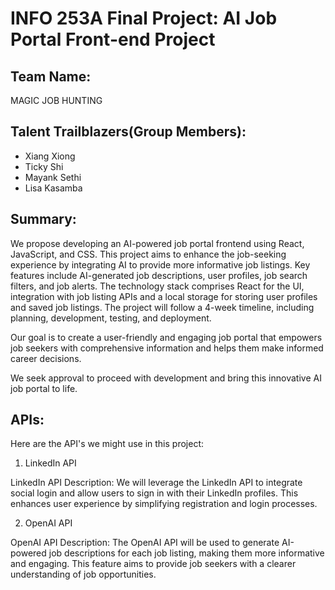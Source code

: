 # INFO 253A Final Project: AI Job Portal Front-end Project

## Team Name: 
MAGIC JOB HUNTING

## Talent Trailblazers(Group Members): 
* Xiang Xiong
* Ticky Shi
* Mayank Sethi
* Lisa Kasamba

## Summary: 

We propose developing an AI-powered job portal frontend using React, JavaScript, and CSS. This project aims to enhance the job-seeking experience by integrating AI to provide more informative job listings. Key features include AI-generated job descriptions, user profiles, job search filters, and job alerts. The technology stack comprises React for the UI, integration with job listing APIs and a local storage for storing user profiles and saved job listings. The project will follow a 4-week timeline, including planning, development, testing, and deployment.

Our goal is to create a user-friendly and engaging job portal that empowers job seekers with comprehensive information and helps them make informed career decisions.

We seek approval to proceed with development and bring this innovative AI job portal to life.

## APIs:
Here are the API's we might use in this project:

1. LinkedIn API

LinkedIn API Description: We will leverage the LinkedIn API to integrate social login and allow users to sign in with their LinkedIn profiles. This enhances user experience by simplifying registration and login processes.

2. OpenAI API

OpenAI API Description: The OpenAI API will be used to generate AI-powered job descriptions for each job listing, making them more informative and engaging. This feature aims to provide job seekers with a clearer understanding of job opportunities.
